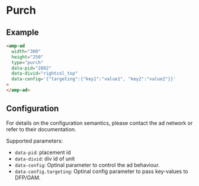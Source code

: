 <!---
Copyright 2016 The AMP HTML Authors. All Rights Reserved.

Licensed under the Apache License, Version 2.0 (the "License");
you may not use this file except in compliance with the License.
You may obtain a copy of the License at

      http://www.apache.org/licenses/LICENSE-2.0

Unless required by applicable law or agreed to in writing, software
distributed under the License is distributed on an "AS-IS" BASIS,
WITHOUT WARRANTIES OR CONDITIONS OF ANY KIND, either express or implied.
See the License for the specific language governing permissions and
limitations under the License.
-->

# Purch

## Example

```html
<amp-ad
  width="300"
  height="250"
  type="purch"
  data-pid="2882"
  data-divid="rightcol_top"
  data-config='{"targeting":{"key1":"value1", "key2":"value2"}}'
>
</amp-ad>
```

## Configuration

For details on the configuration semantics, please contact the ad network or
refer to their documentation.

Supported parameters:

- `data-pid`: placement id
- `data-divid`: div id of unit
- `data-config`: Optinal parameter to control the ad behaviour.
- `data-config.targeting`: Optinal config parameter to pass key-values to
  DFP/GAM.
